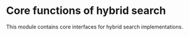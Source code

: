 # Core functions of hybrid search

This module contains core interfaces for hybrid search implementations.
